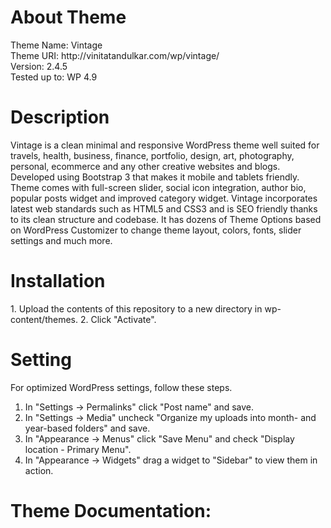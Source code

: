 <h1>About Theme</h1>
Theme Name: Vintage<br/>
Theme URI: http://vinitatandulkar.com/wp/vintage/ <br/>
Version: 2.4.5 <br/>
Tested up to: WP 4.9 <br/>

<h1>Description</h1>
Vintage is a clean minimal and responsive WordPress theme well suited for travels, health, business, finance, portfolio, design, art, photography, personal, ecommerce and any other creative websites and blogs. Developed using Bootstrap 3 that makes it mobile and tablets friendly. Theme comes with full-screen slider, social icon integration, author bio, popular posts widget and improved category widget. Vintage incorporates latest web standards such as HTML5 and CSS3 and is SEO friendly thanks to its clean structure and codebase. It has dozens of Theme Options based on WordPress Customizer to change theme layout, colors, fonts, slider settings and much more. 

<h1>Installation</h1>
1. Upload the contents of this repository to a new directory in wp-content/themes.
2. Click "Activate".

<h1>Setting</h1>
For optimized WordPress settings, follow these steps.

1. In "Settings -> Permalinks" click "Post name" and save.
2. In "Settings -> Media" uncheck "Organize my uploads into month- and year-based folders" and save.
3. In "Appearance -> Menus" click "Save Menu" and check "Display location - Primary Menu".
4. In "Appearance -> Widgets" drag a widget to "Sidebar" to view them in action.

<h1>Theme Documentation:</h1>

